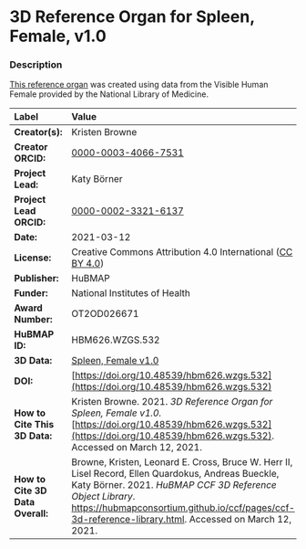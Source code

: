 # 3D Reference Organ for Spleen, Female, v1.0

### Description
[This reference organ](https://hubmapconsortium.github.io/ccf/pages/ccf-3d-reference-library.html) was created using data from the Visible Human Female provided by the National Library of Medicine.

| Label | Value |
| :------------- |:-------------|
| **Creator(s):** | Kristen Browne |
| **Creator ORCID:** | [0000-0003-4066-7531](https://orcid.org/0000-0003-4066-7531) |
| **Project Lead:** | Katy B&ouml;rner |
| **Project Lead ORCID:** | [0000-0002-3321-6137](https://orcid.org/0000-0002-3321-6137) |
| **Date:** | 2021-03-12 |
| **License:** | Creative Commons Attribution 4.0 International ([CC BY 4.0](https://creativecommons.org/licenses/by/4.0/)) |
| **Publisher:** | HuBMAP |
| **Funder:** | National Institutes of Health |
| **Award Number:** | OT2OD026671 |
| **HuBMAP ID:** | HBM626.WZGS.532 |
| **3D Data:** | [Spleen, Female v1.0](https://hubmapconsortium.github.io/ccf-releases/v1.0/models/VH_F_Spleen_v1.0.glb) |
| **DOI:** | [https://doi.org/10.48539/hbm626.wzgs.532](https://doi.org/10.48539/hbm626.wzgs.532) |
| **How to Cite This 3D Data:** | Kristen Browne. 2021. *3D Reference Organ for Spleen, Female v1.0.* [https://doi.org/10.48539/hbm626.wzgs.532](https://doi.org/10.48539/hbm626.wzgs.532). Accessed on March 12, 2021. |
| **How to Cite 3D Data Overall:** | Browne, Kristen, Leonard E. Cross, Bruce W. Herr II, Lisel Record, Ellen Quardokus, Andreas Bueckle, Katy B&ouml;rner. 2021. *HuBMAP CCF 3D Reference Object Library*. https://hubmapconsortium.github.io/ccf/pages/ccf-3d-reference-library.html. Accessed on March 12, 2021. |
